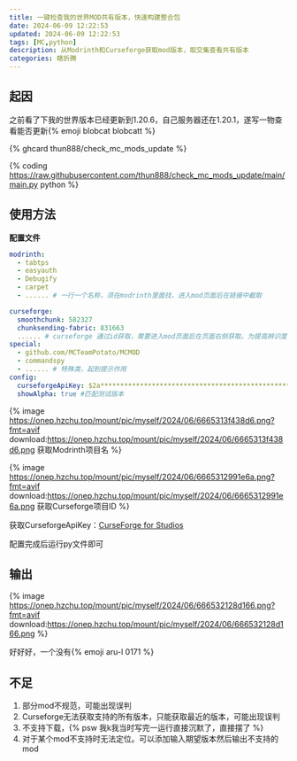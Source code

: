 ```yaml
---
title: 一键检查我的世界MOD共有版本，快速构建整合包
date: 2024-06-09 12:22:53
updated: 2024-06-09 12:22:53
tags: [MC,python]
description: 从Modrinth和Curseforge获取mod版本，取交集查看共有版本
categories: 瞎折腾
---
```


## 起因

之前看了下我的世界版本已经更新到1.20.6，自己服务器还在1.20.1，遂写一物查看能否更新{% emoji blobcat blobcatt %}

{% ghcard thun888/check_mc_mods_update %}

{% coding https://raw.githubusercontent.com/thun888/check_mc_mods_update/main/main.py python %}

## 使用方法

**配置文件**

```yaml
modrinth:
  - tabtps
  - easyauth
  - Debugify
  - carpet
  - ...... # 一行一个名称，须在modrinth里面找，进入mod页面后在链接中截取

curseforge:
  smoothchunk: 582327
  chunksending-fabric: 831663 
  ...... # curseforge 通过id获取，需要进入mod页面后在页面右侧获取。为提高辨识度，采用kv形式
special:
  - github.com/MCTeamPotato/MCMOD
  - commandspy
  - ...... # 特殊类，起到提示作用
config:
  curseforgeApiKey: $2a****************************************************Kv6sq
  showAlpha: true #匹配测试版本 
```

{% image https://onep.hzchu.top/mount/pic/myself/2024/06/6665313f438d6.png?fmt=avif download:https://onep.hzchu.top/mount/pic/myself/2024/06/6665313f438d6.png 获取Modrinth项目名 %}

{% image https://onep.hzchu.top/mount/pic/myself/2024/06/6665312991e6a.png?fmt=avif download:https://onep.hzchu.top/mount/pic/myself/2024/06/6665312991e6a.png 获取Curseforge项目ID %}

获取CurseforgeApiKey：[CurseForge for Studios](https://console.curseforge.com/?#/api-keys)

配置完成后运行py文件即可

## 输出

{% image https://onep.hzchu.top/mount/pic/myself/2024/06/666532128d166.png?fmt=avif download:https://onep.hzchu.top/mount/pic/myself/2024/06/666532128d166.png %}

好好好，一个没有{% emoji aru-l 0171 %}

## 不足

1. 部分mod不规范，可能出现误判
2. Curseforge无法获取支持的所有版本，只能获取最近的版本，可能出现误判
3. 不支持下载，{% psw 我k我当时写完一运行直接沉默了，直接摆了 %}
4. 对于某个mod不支持时无法定位。可以添加输入期望版本然后输出不支持的mod
